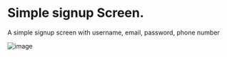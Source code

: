 # Simple signup Screen.

 A simple signup screen with username, email, password, phone number
 
![image](https://github.com/Abigael-Wasabi/signupANDROID/assets/94919325/44d90475-f027-46c4-b252-26480673fa28)
